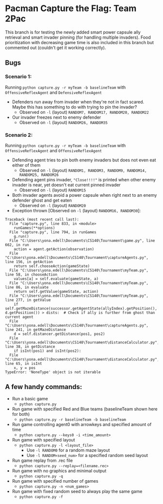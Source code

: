 # Pacman Capture the Flag: Team 2Pac

This branch is for testing the newly added smart power capsule ally retrieval and smart invader pinning (for handling multiple invaders). Food prioritization with decreasing game time is also included in this branch but commented out (couldn't get it working correctly). 

## Bugs
### Scenario 1: 
Running `python capture.py -r myTeam -b baselineTeam` with `OffensiveReflexAgent` and `DefensiveReflexAgent`

* Defenders run away from invader when they're not in fact scared. Maybe this has something to do with trying to pin the invader?
	* Observed on `-l` (layout) `RANDOM7, RANDOM17, RANDOM20, RANDOM22`
* Our invader freezes next to enemy defender
	* Observed on `-l` (layout) `RANDOM26, RANDOM35`

### Scenario 2:
Running `python capture.py -r myTeam -b baselineTeam` with `OffensiveReflexAgent` and `OffensiveReflexAgent`
* Defending agent tries to pin both enemy invaders but does not even eat either of them
	* Observed on `-l` (layout) `RANDOM1, RANDOM3, RANDOM9, RANDOM14, RANDOM25, RANDOM26`
* Defending agent pins invader, `"Close!!!!"` is printed when other enemy invader is near, yet doesn't eat current pinned invader
	* Observed on `-l` (layout) `RANDOM15`
* Both invader agents avoid a power capsule when right next to an enemy defender ghost and get eaten
	* Observed on `-l` (layout) `RANDOM20`
* Exception thrown [Observed on `-l` (layout) `RANDOM16, RANDOM30`]:

```
Traceback (most recent call last):
  File "capture.py", line 833, in <module>
    runGames(**options)
  File "capture.py", line 794, in runGames
    g.run()
  File "C:\Users\yona.edell\Documents\CS140\Tournament\game.py", line 662, in run
    action = agent.getAction(observation)
  File "C:\Users\yona.edell\Documents\CS140\Tournament\captureAgents.py", line 156, in getAction
    return self.chooseAction(gameState)
  File "C:\Users\yona.edell\Documents\CS140\Tournament\myTeam.py", line 58, in chooseAction
    values[a] = self.evaluate(gameState, a)
  File "C:\Users\yona.edell\Documents\CS140\Tournament\myTeam.py", line 86, in evaluate
    return self.getValue(gameState, action)
  File "C:\Users\yona.edell\Documents\CS140\Tournament\myTeam.py", line 277, in getValue
    if self.getMazeDistance(successor.getAgentState(allyIndex).getPosition(), d.getPosition()) > dists:  # Check if ally is further from ghost than current agent
  File "C:\Users\yona.edell\Documents\CS140\Tournament\captureAgents.py", line 241, in getMazeDistance
    d = self.distancer.getDistance(pos1, pos2)
  File "C:\Users\yona.edell\Documents\CS140\Tournament\distanceCalculator.py", line 38, in getDistance
    if isInt(pos1) and isInt(pos2):
  File "C:\Users\yona.edell\Documents\CS140\Tournament\distanceCalculator.py", line 65, in isInt
    x, y = pos
TypeError: 'NoneType' object is not iterable
```

## A few handy commands:
* Run a basic game
  * `python capture.py`
* Run game with specified Red and Blue teams (baselineTeam shown here for both)
  * `python capture.py -r baselineTeam -b baselineTeam`
* Run game controlling agent0 with arrowkeys and specified amount of time
  * `python capture.py --keys0 -i <time_amount>`
* Run game with specified layout
  * `python capture.py -l <layout_file>`
    * Use `-l RANDOM0` for a random maze layout
    * Use `-l RANDOM<seed_num>` for a specified random seed layout
* Run game replay from .rec file
  * `python capture.py --replay=<filename.rec>`
* Run game with no graphics and minimal output
  * `python capture.py -q`
* Run game with specified number of games
  * `python capture.py -n <num_games>`
* Run game with fixed random seed to always play the same game
  * `python capture.py -f`
